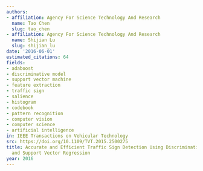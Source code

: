 ```yaml
---
authors:
- affiliation: Agency For Science Technology And Research
  name: Tao Chen
  slug: tao_chen
- affiliation: Agency For Science Technology And Research
  name: Shijian Lu
  slug: shijian_lu
date: '2016-06-01'
estimated_citations: 64
fields:
- adaboost
- discriminative model
- support vector machine
- feature extraction
- traffic sign
- salience
- histogram
- codebook
- pattern recognition
- computer vision
- computer science
- artificial intelligence
in: IEEE Transactions on Vehicular Technology
src: https://doi.org/10.1109/TVT.2015.2500275
title: Accurate and Efficient Traffic Sign Detection Using Discriminative AdaBoost
  and Support Vector Regression
year: 2016
---
```

